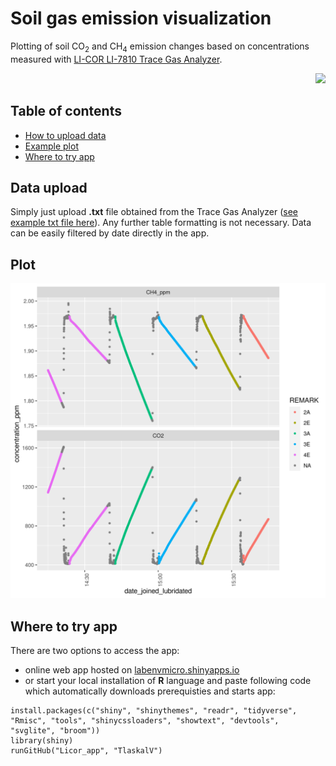 # Soil gas emission visualization
Plotting of soil CO<sub>2</sub> and CH<sub>4</sub> emission changes based on concentrations measured with [LI-COR LI-7810 Trace Gas Analyzer](https://www.licor.com/env/products/soil_flux/LI-7810).


<div align="right">
    <img src="/licor.jpg?raw=true" width="300px"</img>
</div>


## Table of contents

* [How to upload data](#data-upload)
* [Example plot](#example-plot)
* [Where to try app](#where-to-try-app)

## Data upload
Simply just upload **.txt** file obtained from the Trace Gas Analyzer ([see example txt file here](https://github.com/TlaskalV/Licor_app/blob/main/test_raw_data)). Any further table formatting is not necessary. Data can be easily filtered by date directly in the app.

## Plot

<div align="left">
    <img src="/example_plot.png?raw=true" width="600px"</img>
</div>

## Where to try app

There are two options to access the app:
* online web app hosted on [labenvmicro.shinyapps.io](https://labenvmicro.shinyapps.io/Licor_emissions_app/)
* or start your local installation of **R** language and paste following code which automatically downloads prerequisties and starts app:
```
install.packages(c("shiny", "shinythemes", "readr", "tidyverse", "Rmisc", "tools", "shinycssloaders", "showtext", "devtools", "svglite", "broom"))
library(shiny)
runGitHub("Licor_app", "TlaskalV")
```
